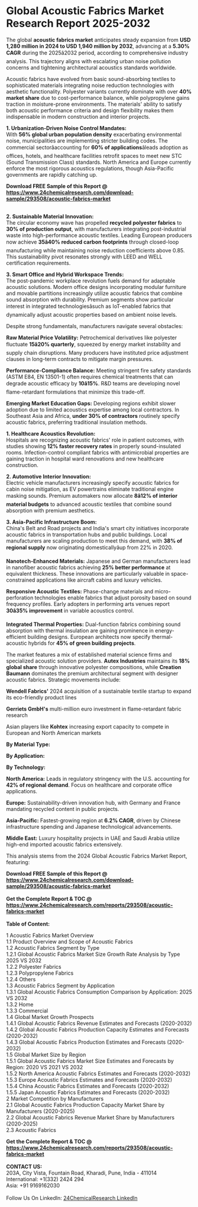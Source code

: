 <h1>Global Acoustic Fabrics Market Research Report 2025-2032</h1><p>The global <strong>acoustic fabrics market</strong> anticipates steady expansion from <strong>USD 1,280 million in 2024 to USD 1,940 million by 2032</strong>, advancing at a <strong>5.30% CAGR</strong> during the 2025â2032 period, according to comprehensive industry analysis. This trajectory aligns with escalating urban noise pollution concerns and tightening architectural acoustics standards worldwide.</p><p>Acoustic fabrics have evolved from basic sound-absorbing textiles to sophisticated materials integrating noise reduction technologies with aesthetic functionality. Polyester variants currently dominate with over <strong>40% market share</strong> due to cost-performance balance, while polypropylene gains traction in moisture-prone environments. The materials' ability to satisfy both acoustic performance criteria and design flexibility makes them indispensable in modern construction and interior projects.</p><p><strong>1. Urbanization-Driven Noise Control Mandates:</strong><br>
With <strong>56% global urban population density</strong> exacerbating environmental noise, municipalities are implementing stricter building codes. The commercial sectorâaccounting for <strong>60% of applications</strong>âleads adoption as offices, hotels, and healthcare facilities retrofit spaces to meet new STC (Sound Transmission Class) standards. North America and Europe currently enforce the most rigorous acoustics regulations, though Asia-Pacific governments are rapidly catching up.</p><div><b>Download FREE Sample of this Report @ 
            <a href="https://www.24chemicalresearch.com/download-sample/293508/acoustic-fabrics-market">
            https://www.24chemicalresearch.com/download-sample/293508/acoustic-fabrics-market</a></b></div><br><p><strong>2. Sustainable Material Innovation:</strong><br>
The circular economy wave has propelled <strong>recycled polyester fabrics</strong> to <strong>30% of production output</strong>, with manufacturers integrating post-industrial waste into high-performance acoustic textiles. Leading European producers now achieve <strong>35â40% reduced carbon footprints</strong> through closed-loop manufacturing while maintaining noise reduction coefficients above 0.85. This sustainability pivot resonates strongly with LEED and WELL certification requirements.</p><p><strong>3. Smart Office and Hybrid Workspace Trends:</strong><br>
The post-pandemic workplace revolution fuels demand for adaptable acoustic solutions. Modern office designs incorporating modular furniture and movable partitions increasingly utilize acoustic fabrics that combine sound absorption with durability. Premium segments show particular interest in integrated technologiesâsuch as IoT-enabled fabrics that dynamically adjust acoustic properties based on ambient noise levels.</p><p>Despite strong fundamentals, manufacturers navigate several obstacles:</p><p><strong>Raw Material Price Volatility:</strong> Petrochemical derivatives like polyester fluctuate <strong>15â20% quarterly</strong>, squeezed by energy market instability and supply chain disruptions. Many producers have instituted price adjustment clauses in long-term contracts to mitigate margin pressures.</p><p><strong>Performance-Compliance Balance:</strong> Meeting stringent fire safety standards (ASTM E84, EN 13501-1) often requires chemical treatments that can degrade acoustic efficacy by <strong>10â15%</strong>. R&amp;D teams are developing novel flame-retardant formulations that minimize this trade-off.</p><p><strong>Emerging Market Education Gaps:</strong> Developing regions exhibit slower adoption due to limited acoustics expertise among local contractors. In Southeast Asia and Africa, <strong>under 30% of contractors</strong> routinely specify acoustic fabrics, preferring traditional insulation methods.</p><p><strong>1. Healthcare Acoustics Revolution:</strong><br>
Hospitals are recognizing acoustic fabrics' role in patient outcomes, with studies showing <strong>12% faster recovery rates</strong> in properly sound-insulated rooms. Infection-control compliant fabrics with antimicrobial properties are gaining traction in hospital ward renovations and new healthcare construction.</p><p><strong>2. Automotive Interior Innovation:</strong><br>
Electric vehicle manufacturers increasingly specify acoustic fabrics for cabin noise mitigation, as EV powertrains eliminate traditional engine masking sounds. Premium automakers now allocate <strong>8â12% of interior material budgets</strong> to advanced acoustic textiles that combine sound absorption with premium aesthetics.</p><p><strong>3. Asia-Pacific Infrastructure Boom:</strong><br>
China's Belt and Road projects and India's smart city initiatives incorporate acoustic fabrics in transportation hubs and public buildings. Local manufacturers are scaling production to meet this demand, with <strong>38% of regional supply</strong> now originating domesticallyâup from 22% in 2020.</p><p><strong>Nanotech-Enhanced Materials:</strong> Japanese and German manufacturers lead in nanofiber acoustic fabrics achieving <strong>25% better performance</strong> at equivalent thickness. These innovations are particularly valuable in space-constrained applications like aircraft cabins and luxury vehicles.</p><p><strong>Responsive Acoustic Textiles:</strong> Phase-change materials and micro-perforation technologies enable fabrics that adjust porosity based on sound frequency profiles. Early adopters in performing arts venues report <strong>30â35% improvement</strong> in variable acoustics control.</p><p><strong>Integrated Thermal Properties:</strong> Dual-function fabrics combining sound absorption with thermal insulation are gaining prominence in energy-efficient building designs. European architects now specify thermal-acoustic hybrids for <strong>45% of green building projects</strong>.</p><p>The market features a mix of established material science firms and specialized acoustic solution providers. <strong>Autex Industries</strong> maintains its <strong>18% global share</strong> through innovative polyester compositions, while <strong>Creation Baumann</strong> dominates the premium architectural segment with designer acoustic fabrics. Strategic movements include:</p><p><strong>Wendell Fabrics'</strong> 2024 acquisition of a sustainable textile startup to expand its eco-friendly product lines</p><p><strong>Gerriets GmbH's</strong> multi-million euro investment in flame-retardant fabric research</p><p>Asian players like <strong>Kohtex</strong> increasing export capacity to compete in European and North American markets</p><p><strong>By Material Type:</strong></p><p><strong>By Application:</strong></p><p><strong>By Technology:</strong></p><p><strong>North America:</strong> Leads in regulatory stringency with the U.S. accounting for <strong>42% of regional demand</strong>. Focus on healthcare and corporate office applications.</p><p><strong>Europe:</strong> Sustainability-driven innovation hub, with Germany and France mandating recycled content in public projects.</p><p><strong>Asia-Pacific:</strong> Fastest-growing region at <strong>6.2% CAGR</strong>, driven by Chinese infrastructure spending and Japanese technological advancements.</p><p><strong>Middle East:</strong> Luxury hospitality projects in UAE and Saudi Arabia utilize high-end imported acoustic fabrics extensively.</p><p>This analysis stems from the 2024 Global Acoustic Fabrics Market Report, featuring:</p><div><b>Download FREE Sample of this Report @ 
            <a href="https://www.24chemicalresearch.com/download-sample/293508/acoustic-fabrics-market">
            https://www.24chemicalresearch.com/download-sample/293508/acoustic-fabrics-market</a></b></div><br><div><b>Get the Complete Report & TOC @ 
            <a href="https://www.24chemicalresearch.com/reports/293508/acoustic-fabrics-market">
            https://www.24chemicalresearch.com/reports/293508/acoustic-fabrics-market</a></b></div><br>
            <b>Table of Content:</b><p>1 Acoustic Fabrics Market Overview<br />
    1.1 Product Overview and Scope of Acoustic Fabrics<br />
    1.2 Acoustic Fabrics Segment by Type<br />
        1.2.1 Global Acoustic Fabrics Market Size Growth Rate Analysis by Type 2025 VS 2032<br />
        1.2.2 Polyester Fabrics<br />
        1.2.3 Polypropylene Fabrics<br />
        1.2.4 Others<br />
    1.3 Acoustic Fabrics Segment by Application<br />
        1.3.1 Global Acoustic Fabrics Consumption Comparison by Application: 2025 VS 2032<br />
        1.3.2 Home<br />
        1.3.3 Commercial<br />
    1.4 Global Market Growth Prospects<br />
        1.4.1 Global Acoustic Fabrics Revenue Estimates and Forecasts (2020-2032)<br />
        1.4.2 Global Acoustic Fabrics Production Capacity Estimates and Forecasts (2020-2032)<br />
        1.4.3 Global Acoustic Fabrics Production Estimates and Forecasts (2020-2032)<br />
    1.5 Global Market Size by Region<br />
        1.5.1 Global Acoustic Fabrics Market Size Estimates and Forecasts by Region: 2020 VS 2021 VS 2032<br />
        1.5.2 North America Acoustic Fabrics Estimates and Forecasts (2020-2032)<br />
        1.5.3 Europe Acoustic Fabrics Estimates and Forecasts (2020-2032)<br />
        1.5.4 China Acoustic Fabrics Estimates and Forecasts (2020-2032)<br />
        1.5.5 Japan Acoustic Fabrics Estimates and Forecasts (2020-2032)<br />
2 Market Competition by Manufacturers<br />
    2.1 Global Acoustic Fabrics Production Capacity Market Share by Manufacturers (2020-2025)<br />
    2.2 Global Acoustic Fabrics Revenue Market Share by Manufacturers (2020-2025)<br />
    2.3 Acoustic Fabrics</p><div><b>Get the Complete Report & TOC @ 
            <a href="https://www.24chemicalresearch.com/reports/293508/acoustic-fabrics-market">
            https://www.24chemicalresearch.com/reports/293508/acoustic-fabrics-market</a></b></div><br><b>CONTACT US:</b><br>
            203A, City Vista, Fountain Road, Kharadi, Pune, India - 411014<br>
            International: +1(332) 2424 294<br>
            Asia: +91 9169162030 <br><br>
            Follow Us On LinkedIn: <a href="https://www.linkedin.com/company/24chemicalresearch/">24ChemicalResearch LinkedIn</a>